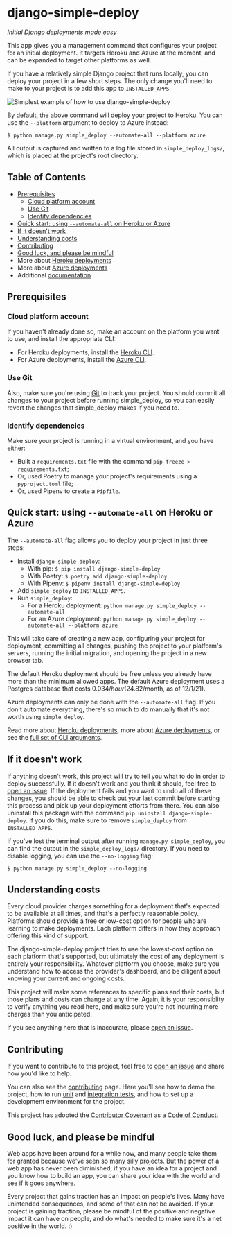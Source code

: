 django-simple-deploy
===

*Initial Django deployments made easy*

This app gives you a management command that configures your project for an initial deployment. It targets Heroku and Azure at the moment, and can be expanded to target other platforms as well.

If you have a relatively simple Django project that runs locally, you can deploy your project in a few short steps. The only change you'll need to make to your project is to add this app to `INSTALLED_APPS`.

![Simplest example of how to use django-simple-deploy](https://raw.githubusercontent.com/ehmatthes/django-simple-deploy/main/assets/simplest_example.png)

By default, the above command will deploy your project to Heroku. You can use the `--platform` argument to deploy to Azure instead:

```
$ python manage.py simple_deploy --automate-all --platform azure
```

All output is captured and written to a log file stored in `simple_deploy_logs/`, which is placed at the project's root directory.

Table of Contents
---

- [Prerequisites](#prerequisites)
    - [Cloud platform account](#cloud-platform-account)
    - [Use Git](#use-git)
    - [Identify dependencies](#identify-dependencies)
- [Quick start: using `--automate-all` on Heroku or Azure](#quick-start-using---automate-all-on-heroku-or-azure)
- [If it doesn't work](#if-it-doesnt-work)
- [Understanding costs](#understanding-costs)
- [Contributing](#contributing)
- [Good luck, and please be mindful](#good-luck-and-please-be-mindful)
- More about [Heroku deployments](docs/heroku_deployments.md)
- More about [Azure deployments](docs/azure_deployments.md)
- Additional [documentation](docs/)

Prerequisites
---

### Cloud platform account

If you haven't already done so, make an account on the platform you want to use, and install the appropriate CLI:

- For Heroku deployments, install the [Heroku CLI](https://devcenter.heroku.com/articles/heroku-cli).
- For Azure deployments, install the [Azure CLI](https://docs.microsoft.com/en-us/cli/azure/install-azure-cli).

### Use Git

Also, make sure you're using [Git](https://git-scm.com) to track your project. You should commit all changes to your project before running simple_deploy, so you can easily revert the changes that simple_deploy makes if you need to.

### Identify dependencies

Make sure your project is running in a virtual environment, and you have either:

- Built a `requirements.txt` file with the command `pip freeze > requirements.txt`;
- Or, used Poetry to manage your project's requirements using a `pyproject.toml` file;
- Or, used Pipenv to create a `Pipfile`.

Quick start: using `--automate-all` on Heroku or Azure
---

The `--automate-all` flag allows you to deploy your project in just three steps:
- Install `django-simple-deploy`:
    - With pip: `$ pip install django-simple-deploy`
    - With Poetry: `$ poetry add django-simple-deploy`
    - With Pipenv: `$ pipenv install django-simple-deploy`
- Add `simple_deploy` to `INSTALLED_APPS`.
- Run `simple_deploy`:
    - For a Heroku deployment: `python manage.py simple_deploy --automate-all`
    - For an Azure deployment: `python manage.py simple_deploy --automate-all --platform azure`

This will take care of creating a new app, configuring your project for deployment, committing all changes, pushing the project to your platform's servers, running the initial migration, and opening the project in a new browser tab.

The default Heroku deployment should be free unless you already have more than the minimum allowed apps. The default Azure deployment uses a Postgres database that costs $0.034/hour ($24.82/month, as of 12/1/21).

Azure deployments can only be done with the `--automate-all` flag. If you don't automate everything, there's so much to do manually that it's not worth using `simple_deploy`.

Read more about [Heroku deployments](docs/heroku_deployments.md), more about [Azure deployments](docs/azure_deployments.md), or see the [full set of CLI arguments](docs/cli_args.md).

If it doesn't work
----

If anything doesn't work, this project will try to tell you what to do in order to deploy successfully. If it doesn't work and you think it should, feel free to [open an issue](https://github.com/ehmatthes/django-simple-deploy/issues). If the deployment fails and you want to undo all of these changes, you should be able to check out your last commit before starting this process and pick up your deployment efforts from there. You can also uninstall this package with the command `pip uninstall django-simple-deploy`. If you do this, make sure to remove `simple_deploy` from `INSTALLED_APPS`.

If you've lost the terminal output after running `manage.py simple_deploy`, you can find the output in the `simple_deploy_logs/` directory. If you need to disable logging, you can use the `--no-logging` flag:

```
$ python manage.py simple_deploy --no-logging
```

Understanding costs
---

Every cloud provider charges something for a deployment that's expected to be available at all times, and that's a perfectly reasonable policy. Platforms should provide a free or low-cost option for people who are learning to make deployments. Each platform differs in how they approach offering this kind of support.

The django-simple-deploy project tries to use the lowest-cost option on each platform that's supported, but ultimately the cost of any deployment is entirely your responsibility. Whatever platform you choose, make sure you understand how to access the provider's dashboard, and be diligent about knowing your current and ongoing costs.

This project will make some references to specific plans and their costs, but those plans and costs can change at any time. Again, it is your responsiblity to verify anything you read here, and make sure you're not incurring more charges than you anticipated.

If you see anything here that is inaccurate, please [open an issue](https://github.com/ehmatthes/django-simple-deploy/issues).

Contributing
---

If you want to contribute to this project, feel free to [open an issue](https://github.com/ehmatthes/django-simple-deploy/issues) and share how you'd like to help.

You can also see the [contributing](docs/contributing.md) page. Here you'll see how to demo the project, how to run [unit](docs/unit_tests.md) and [integration tests](integration_tests.md), and how to set up a development environment for the project.

This project has adopted the [Contributor Covenant](https://www.contributor-covenant.org/version/2/1/code_of_conduct/) as a [Code of Conduct](docs/code_of_conduct.md).

Good luck, and please be mindful
---

Web apps have been around for a while now, and many people take them for granted because we've seen so many silly projects. But the power of a web app has never been diminished; if you have an idea for a project and you know how to build an app, you can share your idea with the world and see if it goes anywhere.

Every project that gains traction has an impact on people's lives. Many have unintended consequences, and some of that can not be avoided. If your project is gaining traction, please be mindful of the positive and negative impact it can have on people, and do what's needed to make sure it's a net positive in the world. :)
